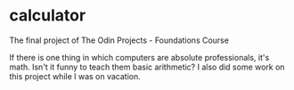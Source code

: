 # calculator

The final project of The Odin Projects - Foundations Course

If there is one thing in which computers are absolute professionals, it's math.
Isn't it funny to teach them basic arithmetic?
I also did some work on this project while I was on vacation.
